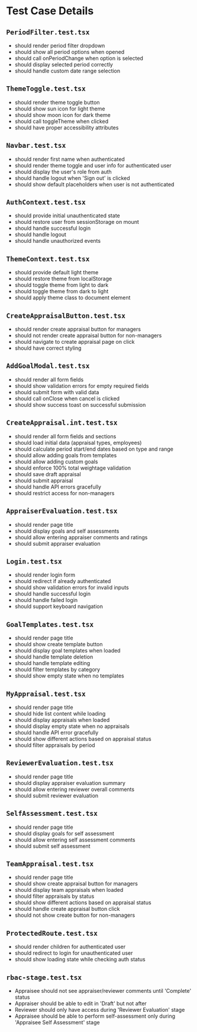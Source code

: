 # Test Case Details

## `PeriodFilter.test.tsx`
- should render period filter dropdown
- should show all period options when opened
- should call onPeriodChange when option is selected
- should display selected period correctly
- should handle custom date range selection

## `ThemeToggle.test.tsx`
- should render theme toggle button
- should show sun icon for light theme
- should show moon icon for dark theme
- should call toggleTheme when clicked
- should have proper accessibility attributes

## `Navbar.test.tsx`
- should render first name when authenticated
- should render theme toggle and user info for authenticated user
- should display the user's role from auth
- should handle logout when 'Sign out' is clicked
- should show default placeholders when user is not authenticated

## `AuthContext.test.tsx`
- should provide initial unauthenticated state
- should restore user from sessionStorage on mount
- should handle successful login
- should handle logout
- should handle unauthorized events

## `ThemeContext.test.tsx`
- should provide default light theme
- should restore theme from localStorage
- should toggle theme from light to dark
- should toggle theme from dark to light
- should apply theme class to document element

## `CreateAppraisalButton.test.tsx`
- should render create appraisal button for managers
- should not render create appraisal button for non-managers
- should navigate to create appraisal page on click
- should have correct styling

## `AddGoalModal.test.tsx`
- should render all form fields
- should show validation errors for empty required fields
- should submit form with valid data
- should call onClose when cancel is clicked
- should show success toast on successful submission

## `CreateAppraisal.int.test.tsx`
- should render all form fields and sections
- should load initial data (appraisal types, employees)
- should calculate period start/end dates based on type and range
- should allow adding goals from templates
- should allow adding custom goals
- should enforce 100% total weightage validation
- should save draft appraisal
- should submit appraisal
- should handle API errors gracefully
- should restrict access for non-managers

## `AppraiserEvaluation.test.tsx`
- should render page title
- should display goals and self assessments
- should allow entering appraiser comments and ratings
- should submit appraiser evaluation

## `Login.test.tsx`
- should render login form
- should redirect if already authenticated
- should show validation errors for invalid inputs
- should handle successful login
- should handle failed login
- should support keyboard navigation

## `GoalTemplates.test.tsx`
- should render page title
- should show create template button
- should display goal templates when loaded
- should handle template deletion
- should handle template editing
- should filter templates by category
- should show empty state when no templates

## `MyAppraisal.test.tsx`
- should render page title
- should hide list content while loading
- should display appraisals when loaded
- should display empty state when no appraisals
- should handle API error gracefully
- should show different actions based on appraisal status
- should filter appraisals by period

## `ReviewerEvaluation.test.tsx`
- should render page title
- should display appraiser evaluation summary
- should allow entering reviewer overall comments
- should submit reviewer evaluation

## `SelfAssessment.test.tsx`
- should render page title
- should display goals for self assessment
- should allow entering self assessment comments
- should submit self assessment

## `TeamAppraisal.test.tsx`
- should render page title
- should show create appraisal button for managers
- should display team appraisals when loaded
- should filter appraisals by status
- should show different actions based on appraisal status
- should handle create appraisal button click
- should not show create button for non-managers

## `ProtectedRoute.test.tsx`
- should render children for authenticated user
- should redirect to login for unauthenticated user
- should show loading state while checking auth status

## `rbac-stage.test.tsx`
- Appraisee should not see appraiser/reviewer comments until 'Complete' status
- Appraiser should be able to edit in 'Draft' but not after
- Reviewer should only have access during 'Reviewer Evaluation' stage
- Appraisee should be able to perform self-assessment only during 'Appraisee Self Assessment' stage
